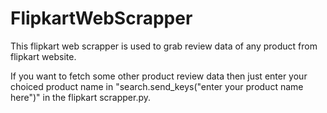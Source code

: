# FlipkartWebScrapper

This flipkart web scrapper is used to grab review data of any product from flipkart website.

If you want to fetch some other product review data then just enter your choiced product name in "search.send_keys("enter your product name here")" in the flipkart scrapper.py.
